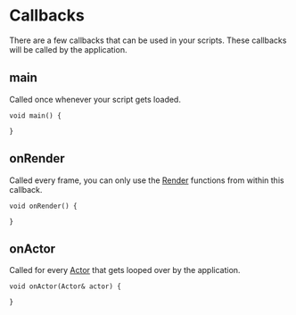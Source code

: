 # Callbacks
There are a few callbacks that can be used in your scripts. These callbacks will be called by the application.

## main
Called once whenever your script gets loaded.
```clike
void main() {

}
```

## onRender
Called every frame, you can only use the [Render](/namespaces?id=render) functions from within this callback.
```clike
void onRender() {

}
```

## onActor
Called for every [Actor](/classes?id=actor) that gets looped over by the application.
```clike
void onActor(Actor& actor) {

}
```